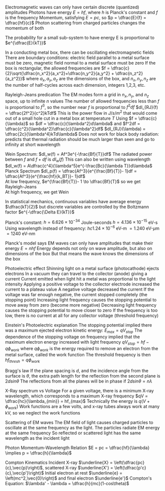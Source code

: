 Electromagnetic waves can only have certain discrete (quantized) amplitudes
	Photons have energy $E=hf$, where $h$ is Planck's constant and $f$ is the frequency
	Momentum, satisfying $E = pc$, so $p = \dfrac{E}{f} = \dfrac{hf}{c}$
	Photon scattering from charged particles changes the momentum of both

The probability for a small sub-system to have energy E is proportional to $e^{\dfrac{E}{kT}}$

In a conducting metal box, there can be oscillating electromagnetic fields
	There are boundary conditions: electric field parallel to a metal surface must be zero, magnetic field normal to a metal surface must be zero
If the box is rectangular, the allowed frequencies are 
	$f = \dfrac{c}{2}\sqrt{\dfrac{n_x^2}{a_x^2}+\dfrac{n_y^2}{a_y^2} + \dfrac{n_z^2}{a_z^2}}$
	where $a_x, a_y, a_z$ are the dimensions of the box, and $n_x, n_y, n_z$ are the number of half-cycles across each dimension, integers 1,2,3, etc.

Rayleigh-Jeans predication
	The EM modes form a grid in $n_x, n_y$, and $n_z$ space, up to infinite $n$ values
	The number of allowed frequencies less than $f$ is proportional to $f^3$, so the number near $f$ is proportional to $f^2df$
		$dI_{RJ}(f) = \dfrac{2f^2}{c^2}kTdf$
		This is the power flow in $J/s/m^2$ that would come out of a small hole cut in a metal box at temperature $T$
	Using $f = \dfrac{c}{\lambda}$ so $df = \dfrac{c}{\lambda^2}d\lambda$ and $f^2df = \dfrac{c^2}{\lambda^2}\dfrac{c}{\lambda^2}df$
	$dI_{RJ}(\lambda) = \dfrac{2c}{\lambda^4}kTd\lambda$
		Does not work for black body radiation: predicts that thermal radiation should be much larger than seen and go to infinity at short wavelength

Wein Spectrum:
	$dI_w(f) = Af^3e^{-\frac{Bf}{T}}df$
	The radiated power between $f$ and $f+df$ is $dI_w(f)$
	This can also be written using wavelength
		$dI_w(f) = A\dfrac{c^4}{\lambda^5}e^{-\frac{Bc}{\lambda T}}d\lambda$
Planck Spectrum
	$dI_p(f) = \dfrac{Af^3}{e^{\frac{Bf}{T}}- 1}df = \dfrac{Af^3}{e^{\frac{hf}{k_BT}}- 1}df$	
	At low frequency, $e^{\frac{Bf}{T}}- 1 \to \dfrac{Bf}{T}$ so we get Rayleigh-Jeans\
	At high frequency, we get Wein

In statistical mechanics, continuous variables have average energy $\dfrac{kT}{2}$ but discrete variables are controlled by the Boltzmann factor $e^{-\dfrac{\Delta E}{kT}}$


Planck's constant:
	$h = 6.626\times 10^{-34}$ Joule-seconds
	$h = 4.136 \times 10^{-15}$ eV-s
	Using wavelength instead of frequency:
		$hc 1.24 \times 10^{-6}$ eV-m $= 1.240$ eV-$\mu$m $= 1240$ eV-nm

Planck's model says EM waves can only have amplitudes that make their energy $E = nhf$
Energy depends not only on wave amplitude, but also on dimensions of the box
	But that means the wave knows the dimensions of the box

Photoelectric effect
	Shinning light on a metal surface (photocathode) ejects electrons
		In a vacuum they can travel to the collector (anode) giving a current
	Current emitted when light hit a metal was proportional to the light intensity
	Applying a positive voltage to the collector electrode increased the current to a plateau value
	A negative voltage decreased the current
	If the voltage was far enough negative, the current stopped completely (the stopping point)
	Increasing light frequency causes the stopping potential to move away from zero (become more negative)
	Decreasing light frequency causes the stopping potential to move closer to zero
	If the frequency is too low, there is no current at all for any collector voltage (threshold frequency)

Einstein's Photoelectric explanation
	The stopping potential implied there was a maximum ejected electron kinetic energy:
		$E_{max} = qV_{stop}$
	The dependence of the stopping voltage on frequency implied that the maximum electron energy increased with light frequency
		$qV_{stop} = hf - q\phi_{work}$
		where $q\phi_{work}$ is the energy required to remove an electron from the metal surface, called the work function
		The threshold frequency is then $hf_{thresh} = q\phi_{work}$

Bragg's law
	If the plane spacing is $d$, and the incidence angle from the surface is $\theta$, the extra path length for the reflection from the second plane is $2dsin\theta$
		The reflections from all the planes will be in phase if 
			$2dsin\theta = n\lambda$
			
X-Ray spectrum vs Voltage
	For a given voltage, there is a minimum X-ray wavelength, which corresponds to a maximum X-ray frequency
		$qV = \dfrac{hc}{\lambda_{min}} = hf_{max}$
		Technically the energy is $q(V+\phi_{work})$
	Work functions are a few volts, and x-ray tubes always work at many kV, so we neglect the work functions

Scattering of EM waves
	The EM field of light causes charged particles to oscillate at the same frequency as the light. The particles radiate EM energy at the same frequency
		So reflected or scattered light has the same wavelength as the incident light


Photon Momentum-Wavelength Relation
	$E = pc = \dfrac{hf}{\lambda} \implies p = \dfrac{h}{\lambda}$

Compton Kinematics
	Incident X-ray $\underline{X} = \left(\dfrac{pc}{c},\vec{p}\right)$, scattered X-ray $\underline{X'} = \left(\dfrac{p'c}{c},\vec{p'}\right)$
	Initial electron at rest $\underline{e} = \left(mc^2,\vec{0}\right)$ and final electron $\underline{e'}$
	Compton's Equation:
		$\lambda' - \lambda = \dfrac{h}{mc}(1-cos\theta)$

